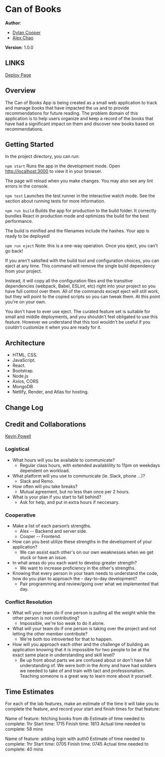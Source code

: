 # Can of Books

**Author**:

- [Dylan Cooper](https://github.com/Cooper-Softdev)
- [Alex Chao](https://github.com/AlexSaeChao)

**Version**: 1.0.0

## LINKS
[Deploy Page](https://ac-dc-can-uh-books.netlify.app/)

## Overview

The Can of Books App is being created as a small web application to track and manage books that have impacted the us and to provide recommendations for future reading. The problem domain of this application is to help users organize and keep a record of the books that have had a significant impact on them and discover new books based on recommendations.

## Getting Started

In the project directory, you can run:

`npm start`
Runs the app in the development mode.
Open <http://localhost:3000> to view it in your browser.

The page will reload when you make changes.
You may also see any lint errors in the console.

`npm test`
Launches the test runner in the interactive watch mode.
See the section about running tests for more information.

`npm run build`
Builds the app for production to the build folder.
It correctly bundles React in production mode and optimizes the build for the best performance.

The build is minified and the filenames include the hashes.
Your app is ready to be deployed!

`npm run eject`
Note: this is a one-way operation. Once you eject, you can't go back!

If you aren't satisfied with the build tool and configuration choices, you can eject at any time. This command will remove the single build dependency from your project.

Instead, it will copy all the configuration files and the transitive dependencies (webpack, Babel, ESLint, etc) right into your project so you have full control over them. All of the commands except eject will still work, but they will point to the copied scripts so you can tweak them. At this point you're on your own.

You don't have to ever use eject. The curated feature set is suitable for small and middle deployments, and you shouldn't feel obligated to use this feature. However we understand that this tool wouldn't be useful if you couldn't customize it when you are ready for it.

## Architecture

- HTML, CSS.
- JavaScript.
- React.
- Bootstrap.
- Node.js
- Axios, CORS
- MongoDB
- Netlify, Render, and Atlas for hosting.

## Change Log
<!-- Use this area to document the iterative changes made to your application as each feature is successfully implemented. Use time stamps. Here's an example:

01-01-2001 4:59pm - Application now has a fully-functional express server, with a GET route for the location resource. -->

## Credit and Collaborations

[Kevin Powell](https://www.youtube.com/@KevinPowell)

### Logistical

- What hours will you be available to communicate?
  - Regular class hours, with extended availablility to 11pm on weekdays dependent on workload.
- What platform will you use to communicate (ie. Slack, phone …)?
  - Slack and Remo.
- How often will you take breaks?
  - Mutual agreement, but no less than once per 2 hours.
- What is your plan if you start to fall behind?
  - Ask for help, and put in extra hours if neccesary.

### Cooperative

- Make a list of each parson’s strengths.
  - Alex -- Backend and server side.
  - Cooper -- Frontend.
- How can you best utilize these strengths in the development of your application?
  - We can assist each other's on our own weaknesses when we get stuck or have an issue.
- In what areas do you each want to develop greater strength?
  - We want to increase proficiency in the other's strengths.
- Knowing that every person in your team needs to understand the code, how do you plan to approach the - day-to-day development?
  - Pair programming and review/going over what we implemented that day.

### Conflict Resolution

- What will your team do if one person is pulling all the weight while the other person is not contributing?
  - Impossible, we're too weak to do it alone.
- What will your team do if one person is taking over the project and not letting the other member contribute?
  - We're both too introverted for that to happen.
- How will you approach each other and the challenge of building an application knowing that it is impossible for two people to be at the exact same place in understanding and skill level?
  - Be up front about parts we are confused about or don't have full understanding of. We were both in the Army and have had soldiers we needed to take of and train with tact and professionalism. Teaching someone is a great way to learn more about it yourself.

## Time Estimates

For each of the lab features, make an estimate of the time it will take you to complete the feature, and record your start and finish times for that feature:

Name of feature: fetching books from db
Estimate of time needed to complete: 1hr
Start time: 1715
Finish time: 1813
Actual time needed to complete: 58 mins

Name of feature: adding login with auth0
Estimate of time needed to complete: 1hr
Start time: 0705
Finish time: 0745
Actual time needed to complete: 40 mins

